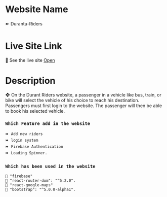 
# Website Name

 ⏩ Duranta-Riders
# Live Site Link

👀 See the live site [Open](https://duranta-riders.firebaseapp.com/)

# Description
❖ On the Durant Riders website, a passenger in a vehicle like bus, train, or bike will select the vehicle of his choice to reach his destination. Passengers must first login to the website. The passenger will then be able to book his selected vehicle.

### `Which Feature add in the website`
    ⏩ Add new riders
    ⏩ login system
    ⏩ Firebase Authentication
    ⏩ Loading Spinner.

### `Which has been used in the website`
    🔼 "firebase"
    🔼 "react-router-dom": "^5.2.0".
    🔼 "react-google-maps"
    🔼 "bootstrap": "^5.0.0-alpha1".
